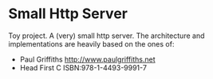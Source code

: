 # Small Http Server

Toy project. A (very) small http server. The architecture and implementations are heavily based on the ones of:
  - Paul Griffiths  http://www.paulgriffiths.net
  - Head First C    ISBN:978-1-4493-9991-7
